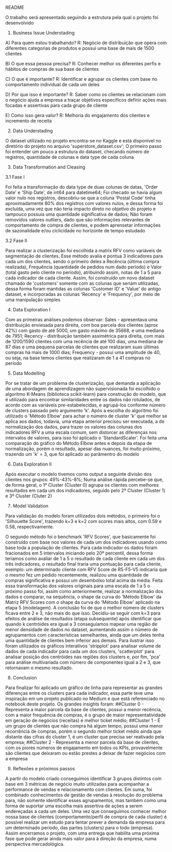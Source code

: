 README

O trabalho será apresentado seguindo a estrutura pela qual o projeto foi desenvolvido

1. Business Issue Understading

A) Para quem estou trabalhando?
R: Negócio de distribuição que opera com diferentes categorias de produtos e possui uma base de mais de 1500 clientes

B) O que essa pessoa precisa?
R: Conhecer melhor os diferentes perfis e hábitos de compras de sua base de clientes

C) O que é importante?
R: Identificar e agrupar os clientes com base no comportamento individual de cada um deles

D) Por que isso é importante?
R: Saber como os clientes se relacionam com o negócio ajuda a empresa a traçar objetivos específicos definir ações mais focadas e assertivas para cada grupo de cliente

E) Como isso gera valor?
R: Melhoria do engajamento dos clientes e incremento de receita

2. Data Understading

O dataset utilizado no projeto encontra-se no Kaggle e está disponível no diretório do projeto no arquivo 'superstore_dataset.csv';
O primeiro passo foi entender um pouco a estrutura do dataset, checando número de registros, quantidade de colunas e data type de cada coluna

3. Data Transformation and Cleasing

3.1 Fase I

Foi feita a transformação do data type de duas colunas de datas, 'Order Date' e 'Ship Date', de int64 para datetime64;
Foi checado se havia algum valor nulo nos registros, descobriu-se que a coluna 'Postal Code' tinha aproximadamente 80% dos registros com valores nulos, e dessa forma foi excluída, uma vez que não teria impacto direto no objetivo do projeto e tampouco possuia uma quantidade significativa de dados;
Não foram removidos valores outliers, dado que são informações relevantes de comportamento de compra de clientes, e podem aprensetar informações de sazonalidade e/ou ciclicidade no horizonte de tempo estudado

3.2 Fase II

Para realizar a clusterização foi escolhida a matrix RFV como variáveis de segmentação de clientes. Esse método avalia e pontua 3 indicadores para cada um dos clientes, sendo o primeiro deles a Recência (última compra realizada), Frequência (quantidade de pedidos num dado período) e Valor (total gasto pelo cliente no período), atribuindo assim, notas de 1 a 5 para cada indicador de cada cliente.
Assim, foi construído um novo dataset chamado de 'customers' somente com as colunas que seriam utilizadas, dessa forma foram mantidas as colunas 'Customer ID' e 'Value' do antigo dataset, e incorporadas as colunas 'Recency' e 'Frequency', por meio de uma manipulação simples

4. Data Exploration I

Com as primeiras análises podemos observar:
Sales - apresentava uma distribuição enviesada para direita, com boa parcela dos clientes (aprox 42%) com gasto de até 5000, um gasto máximo de 35668, e uma mediana de 7951;
Recency - distribuição também assimétrica para direita, com mais de 1200/1590 clientes com uma recência de até 100 dias, uma mediana de 87 dias e uma pequena parcelas de clientes que realizaram suas últimas compras há mais de 1000 dias;
Frequency - possui uma amplitude de 40, ou seja, na base temos clientes que realizaram de 1 a 41 compras no período

5. Data Modelling

Por se tratar de um problema de clusterização, que demanda a aplicação de uma abordagem de aprendizagem não supervisionada foi escolhido o algoritmo K-Means (biblioteca scikit-learn) para construção do modelo, que é utilizado para encontrar similaridades entre os dados não rotulados, de acordo com as variáveis pre-estabelecidas, e agrupá-los conforme número de clusters passado pelo argumento 'k'.
Após a escolha do algoritmo foi utilizado o 'Método Elbow' para achar o número de cluster 'k' que melhor se aplica aos dados, todavia, uma etapa anterior precisou ser executada, a de normalização dos dados, para trazer os valores das colunas dos indicadores RFV a uma escala comum, sem distorcer as diferenças nos intervalos de valores, para isso foi aplicado o 'StandardScaler'.
Foi feita uma comparação do gráfico do Método Elbow antes e depois da etapa de normalização, porém o resultado, apesar das nuances, foi muito próximo, trazendo um 'k' = 3, que foi aplicado ao parâmentro do modelo

6. Data Exploration II

Após executar o modelo tivemos como output a seguinte divisão dos clientes nos grupos: 49%-43%-8%;
Numa análise rápida percebe-se que, de forma geral, o 1º Cluster (Cluster 0) agrupa os clientes com melhores resultados em cada um dos indicadores, seguido pelo 2º Cluster (Cluster 1) e 3º Cluster (Cluter 2)

7. Model Validation

Para validação do modelo foram utilizados dois métodos, o primeiro foi o 'Silhouette Score', trazendo k=3 e k=2 com scores mais altos, com 0.59 e 0.58, respectivamente.

O segundo método foi o benchmark 'RFV Scores', que basicamente foi construído com base nos valores de cada um dos indicadores usando como base toda a população de clientes. Para cada indicador os dados foram fracionados em 5 intervalos iniciando pelo 20º percentil, dessa forma teríamos como avaliar de 1 a 5 o resultado de cada cliente em cada um dos três indicadores, o resultado final traria uma pontuação para cada cliente, exemplo: um determinado cliente com RFV Score de R5-F5-V5 indicaria que o mesmo fez um pedido recentemente, realizou uma quantidade de compras significativa e possui um desembolso total acima da média. Feita essa transformação dos valores originais para uma escala de 1 a 5 o próximo passo foi, assim como anteriormente, realizar a normalização dos dados e comparar, na sequência, o shape da curva do 'Método Elbow' da Matriz RFV Scores com o shape da curva do 'Método Elbow' aplicado na etapa 5 (modelagem).
A conclusão foi de que o melhor número de clusters ficava entre 2 e 3, não mais do que isso. Decidiu-se seguir com k=3 para efeitos de análise de resultados (etapa subsequente) após identificar que quando k centróides era igual a 3 conseguíamos mapear uma região de menor densidade de dados no dataset, aumentando assim o número de agrupamentos com características semelhantes, ainda que um deles tenha uma quantidade de clientes bem inferior aos demais. Para ilustrar isso foram utilizados os gráficos interativos 'stripplot' para analisar volume de dados de cada indicador para cada um dos clusters, 'scatterplot' para analisar posição dos centróides nas regiões dos clusters e, por fim, 'pca' para análise multivariada com número de componentes igual a 2 e 3, que retornavam o mesmo resultado.

8. Conclusion

Para finalizar foi aplicado um gráfico de linha para representar as grandes diferenças entre os clusters para cada indicador, essa parte teve uma inspiração em um projeto publicado no Medium e que está referenciado no notebook deste projeto.
Os grandes insights foram:
##Cluster 0 - Representa a maior parcela da base de clientes, possui a menor recência, com a maior frequência de compras, é o grupo de maior representatividade em geração de negócios (receitas) e melhor ticket médio;
##Cluster 1 - É um grupo de clientes que não compra há algum tempo, possui uma menor recorrência de compras, porém o segundo melhor ticket médio ainda que distante das cifras do cluster 1, é um cluster que precisa ser reativado pela empresa;
##Cluster 2 - Representa a menor parcela da base de clientes, com os piores números de engajamento em todos os KPIs, provavelmente são clientes que deixaram ou estão prestes a deixar de fazer negócios com a empresa

9. Reflexões e próximos passos

A partir do modelo criado conseguimos identificar 3 grupos distintos com base em 3 métricas de negócio muito utilizadas para acompanhar a performance de vendas e relacionamento com clientes. Em suma, foi combinado conhecimentos de gestão de vendas à resolução do problema para, não somente identificar esses agrupamentos, mas também como uma forma de suportar uma escolha mais assertiva de ações a serem endereçadas a cada um deles. Uma vez que conseguimos conhecer melhor nossa base de clientes (comportamento/perfil de compra de cada cluster)
é possível realizar um estudo para tentar prever a demanda da empresa para um determinado período, das partes (clusters) para o todo (empresa). Assim encerramos o projeto, com uma entrega que habilita uma próxima fase que pode gerar ainda mais valor para à direção da empresa, numa perspectiva mercadológica.
